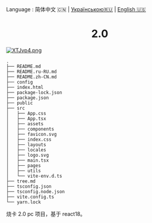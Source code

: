Language : 简体中文 🇨🇳 | [Українською🇷🇺](./README.ru-RU.md) | [English 🇺🇸 ](./README.md)

<h1 align="center">2.0</h1>

[![XTJvp4.png](https://s1.ax1x.com/2022/06/15/XTJvp4.png)](https://imgtu.com/i/XTJvp4)

```
.
├── README.md
├── README.ru-RU.md
├── README.zh-CN.md
├── config
├── index.html
├── package-lock.json
├── package.json
├── public
├── src
│   ├── App.css
│   ├── App.tsx
│   ├── assets
│   ├── components
│   ├── favicon.svg
│   ├── index.css
│   ├── layouts
│   ├── locales
│   ├── logo.svg
│   ├── main.tsx
│   ├── pages
│   ├── utils
│   └── vite-env.d.ts
├── tree.md
├── tsconfig.json
├── tsconfig.node.json
├── vite.config.ts
└── yarn.lock
```

烧卡 2.0 pc 项目，基于 react18。
